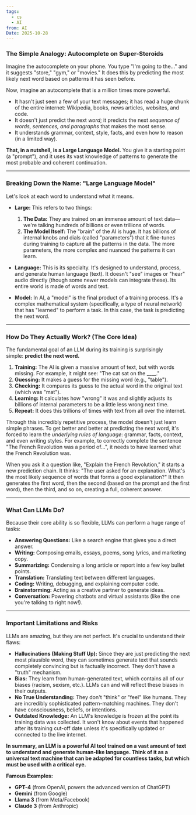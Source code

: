```yaml
---
tags:
  - cs
  - AI
from: AI
Date: 2025-10-28
---
```


### The Simple Analogy: Autocomplete on Super-Steroids

Imagine the autocomplete on your phone. You type "I'm going to the..." and it suggests "store," "gym," or "movies." It does this by predicting the most likely next word based on patterns it has seen before.

Now, imagine an autocomplete that is a million times more powerful.

- It hasn't just seen a few of your text messages; it has read a huge chunk of the entire internet: Wikipedia, books, news articles, websites, and code.
- It doesn't just predict the next _word_; it predicts the next _sequence of words, sentences, and paragraphs_ that makes the most sense.
- It understands grammar, context, style, facts, and even how to reason (in a limited way).

**That, in a nutshell, is a Large Language Model.** You give it a starting point (a "prompt"), and it uses its vast knowledge of patterns to generate the most probable and coherent continuation.

---

### Breaking Down the Name: "Large Language Model"

Let's look at each word to understand what it means.

- **Large:** This refers to two things:
    
    1. **The Data:** They are trained on an immense amount of text data—we're talking hundreds of billions or even trillions of words.
    2. **The Model Itself:** The "brain" of the AI is huge. It has billions of internal knobs and dials (called "parameters") that it fine-tunes during training to capture all the patterns in the data. The more parameters, the more complex and nuanced the patterns it can learn.
- **Language:** This is its specialty. It's designed to understand, process, and generate human language (text). It doesn't "see" images or "hear" audio directly (though some newer models can integrate these). Its entire world is made of words and text.
    
- **Model:** In AI, a "model" is the final product of a training process. It's a complex mathematical system (specifically, a type of neural network) that has "learned" to perform a task. In this case, the task is predicting the next word.
    

---

### How Do They Actually Work? (The Core Idea)

The fundamental goal of an LLM during its training is surprisingly simple: **predict the next word.**

1. **Training:** The AI is given a massive amount of text, but with words missing. For example, it might see: "The cat sat on the ____."
2. **Guessing:** It makes a guess for the missing word (e.g., "table").
3. **Checking:** It compares its guess to the actual word in the original text (which was "mat").
4. **Learning:** It calculates how "wrong" it was and slightly adjusts its billions of internal parameters to be a little less wrong next time.
5. **Repeat:** It does this trillions of times with text from all over the internet.

Through this incredibly repetitive process, the model doesn't just learn simple phrases. To get better and better at predicting the next word, it's forced to learn the _underlying rules of language_: grammar, facts, context, and even writing styles. For example, to correctly complete the sentence "The French Revolution was a period of...", it needs to have learned what the French Revolution was.

When you ask it a question like, "Explain the French Revolution," it starts a new prediction chain. It thinks: "The user asked for an explanation. What's the most likely sequence of words that forms a good explanation?" It then generates the first word, then the second (based on the prompt and the first word), then the third, and so on, creating a full, coherent answer.

---

### What Can LLMs Do?

Because their core ability is so flexible, LLMs can perform a huge range of tasks:

- **Answering Questions:** Like a search engine that gives you a direct answer.
- **Writing:** Composing emails, essays, poems, song lyrics, and marketing copy.
- **Summarizing:** Condensing a long article or report into a few key bullet points.
- **Translation:** Translating text between different languages.
- **Coding:** Writing, debugging, and explaining computer code.
- **Brainstorming:** Acting as a creative partner to generate ideas.
- **Conversation:** Powering chatbots and virtual assistants (like the one you're talking to right now!).

---

### Important Limitations and Risks

LLMs are amazing, but they are not perfect. It's crucial to understand their flaws:

- **Hallucinations (Making Stuff Up):** Since they are just predicting the next most plausible word, they can sometimes generate text that sounds completely convincing but is factually incorrect. They don't have a "truth" mechanism.
- **Bias:** They learn from human-generated text, which contains all of our biases (racism, sexism, etc.). LLMs can and will reflect these biases in their outputs.
- **No True Understanding:** They don't "think" or "feel" like humans. They are incredibly sophisticated pattern-matching machines. They don't have consciousness, beliefs, or intentions.
- **Outdated Knowledge:** An LLM's knowledge is frozen at the point its training data was collected. It won't know about events that happened after its training cut-off date unless it's specifically updated or connected to the live internet.

**In summary, an LLM is a powerful AI tool trained on a vast amount of text to understand and generate human-like language. Think of it as a universal text machine that can be adapted for countless tasks, but which must be used with a critical eye.**

**Famous Examples:**

- **GPT-4** (from OpenAI, powers the advanced version of ChatGPT)
- **Gemini** (from Google)
- **Llama 3** (from Meta/Facebook)
- **Claude 3** (from Anthropic)